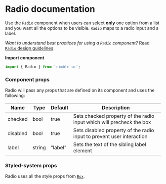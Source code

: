 # Radio documentation

Use the `Radio` component when users can select **only** one option from a list and you want all the options to be visible. `Radio` maps to a radio input and a label.

_Want to understand best practices for using a `Radio` component?_ Read [`Radio` design guidelines](https://consensys.github.io/rimble-ui/?path=/story/radio--buttons--design--guidelines)

**Import component**

```jsx
import { Radio } from 'rimble-ui';
```

<!-- STORY -->

### Component props

Radio will pass any props that are defined on its component and uses the following:

| Name     | Type   | Default | Description                                                           |
| -------- | ------ | ------- | --------------------------------------------------------------------- |
| checked  | bool   | true    | Sets checked property of the radio input which will precheck the box  |
| disabled | bool   | true    | Sets disabled property of the radio input to prevent user interaction |
| label    | string | "label" | Sets the text of the sibling label element                            |

### Styled-system props

Radio uses all the style props from [`Box`](https://consensys.github.io/rimble-ui/?path=/story/layout--box).
